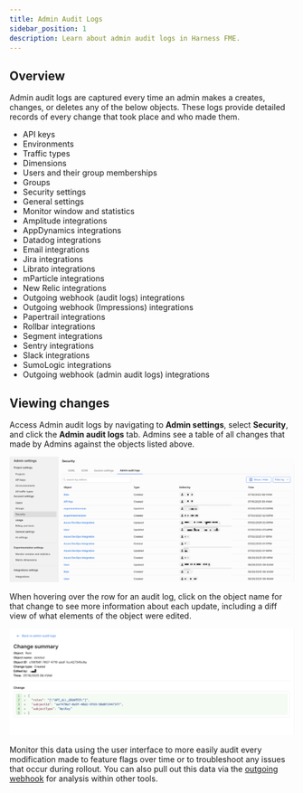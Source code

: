 ```yaml
---
title: Admin Audit Logs
sidebar_position: 1
description: Learn about admin audit logs in Harness FME.
---
```


## Overview

Admin audit logs are captured every time an admin makes a creates, changes, or deletes any of the below objects. These logs provide detailed records of every change that took place and who made them.

- API keys
- Environments
- Traffic types
- Dimensions
- Users and their group memberships
- Groups
- Security settings
- General settings
- Monitor window and statistics
- Amplitude integrations
- AppDynamics integrations
- Datadog integrations
- Email integrations
- Jira integrations
- Librato integrations
- mParticle integrations
- New Relic integrations
- Outgoing webhook (audit logs) integrations
- Outgoing webhook (Impressions) integrations
- Papertrail integrations
- Rollbar integrations
- Segment integrations
- Sentry integrations
- Slack integrations
- SumoLogic integrations
- Outgoing webhook (admin audit logs) integrations

## Viewing changes

Access Admin audit logs by navigating to **Admin settings**, select **Security**, and click the **Admin audit logs** tab. Admins see a table of all changes that made by Admins against the objects listed above.

![](../../static/admin-logs.png)

When hovering over the row for an audit log, click on the object name for that change to see more information about each update, including a diff view of what elements of the object were edited.

![](../../static/admin-audit-log.png)

Monitor this data using the user interface to more easily audit every modification made to feature flags over time or to troubleshoot any issues that occur during rollout. You can also pull out this data via the [outgoing webhook](/docs/feature-management-experimentation/api/webhook/admin-audit-logs) for analysis within other tools.